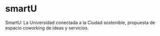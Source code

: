 # smartU
SmartU: La Universidad conectada a la Ciudad sostenible, propuesta de espacio coworking de ideas y servicios. 
